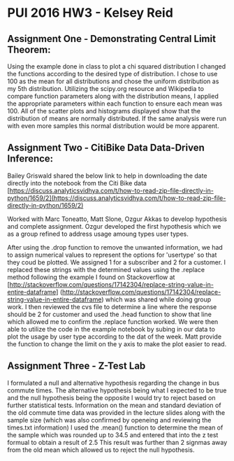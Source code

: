 # PUI 2016 HW3 - Kelsey Reid

## Assignment One - Demonstrating Central Limit Theorem:

Using the example done in class to plot a chi squared distribution I changed the functions according to the desired type of distribution. I chose to use 100 as the mean for all distributions and chose the uniform distribution as my 5th distribution. Utilizing the scipy.org resource and Wikipedia to compare function parameters along with the distribution means, I applied the appropriate parameters within each function to ensure each mean was 100. All of the scatter plots and histograms displayed show that the distribution of means are normally distributed. If the same analysis were run with even more samples this normal distribution would be more apparent. 



## Assignment Two - CitiBike Data Data-Driven Inference:

Bailey Griswald shared the below link to help in downloading the date directly into the notebook from the Citi Bike data
[https://discuss.analyticsvidhya.com/t/how-to-read-zip-file-directly-in-python/1659/2](https://discuss.analyticsvidhya.com/t/how-to-read-zip-file-directly-in-python/1659/2)

Worked with Marc Toneatto, Matt Slone, Ozgur Akkas to develop hypothesis and complete assignment. Ozgur developed the first hypothesis which we as a group refined to address usage amoung types user types. 

After using the .drop function to remove the unwanted information, we had to assign numerical values to represent the options for 'usertype' so that they coud be plotted. We assigned 1 for a subscriber and 2 for a customer. I replaced these strings with the determined values using the .replace method following the example I found on Stackoverflow at [http://stackoverflow.com/questions/17142304/replace-string-value-in-entire-dataframe] (http://stackoverflow.com/questions/17142304/replace-string-value-in-entire-dataframe) which was shared while doing group work. I then reviewed the cvs file to determine a line where the response should be 2 for customer and used the .head function to show that line which allowed me to confirm the .replace function worked. We were then able to utilize the code in the example notebook by subing in our data to plot the usage by user type according to the dat of the week. Matt provide the function to change the limit on the y axis to make the plot easier to read.


## Assignment Three - Z-Test Lab

I formulated a null and alternative hypothesis regarding the change in bus commute times. The alternative hypothesis being what I expected to be true and the null hypothesis being the opposite I would try to reject based on further statistical tests.
Information on the mean and standard deviation of the old commute time data was provided in the lecture slides along with the sample size (which was also confirmed by openeing and reviewing the times.txt information)
I used the .mean() function to determine the mean of the sample which was rounded up to 34.5 and entered that into the z test formual to obtain a result of 2.5
This result was further than 2 signmas away from the old mean which allowed us to reject the null hypothesis. 

